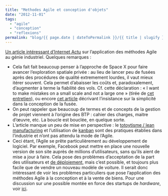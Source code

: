 ```yaml
---
title: "Methodes Agile et conception d'objets"
date: "2012-11-01"
tags:
  - "agile"
  - "conception"
  - "reflexions"
permalink: "blog/{{ page.date | dateToPermalink }}/{{ title | slugify }}/"
---
```


[Un article intéressant d’Internet Actu](http://www.internetactu.net/2012/10/31/methodes-agiles-la-conception-logicielle-appliquee-au-monde-physique/) sur l’application des méthodes Agile au génie industriel. Quelques remarques :

- Cela fait fait beaucoup penser à l’approche de Space X pour faire avancer l’exploration spatiale privée : au lieu de lancer peu de fusées après des procédures de qualité extremement lourdes, il vaut mieux itérer souvent. Cela permet d’abaisser les coûts et, paradoxalement, d’augmenter à terme la fiabilité des vols. Cf. cette déclaration : « I want to make mistakes on a small scale and not a large one » (tirée de [cet entretien](http://www.wired.com/science/space/news/2008/08/musk_qa)), ou encore [cet article](http://www.airspacemag.com/space-exploration/Visionary-Launchers-Employees.html) décrivant l’insistance sur la simplicité dans la conception de la fusée.
- On peut rappeler que beaucoup de termes et de concepts de la gestion de projet viennent à l’origine des BTP : cahier des charges, maitre d’œuvre, etc. La boucle est bouclée, en quelque sorte.
- L’article manque un peu de mise en perspective : le [totoytisme / lean manufacturing](http://en.wikipedia.org/wiki/Lean_manufacturing) et l’utilisation de [kanban](http://fr.wikipedia.org/wiki/Kanban) sont des pratiques établies dans l’industrie et n’ont pas attendu la mode de l’Agile.
- Ceci étant, l’Agile se prête particulièrement au développement de logiciel. Par exemple, Facebook peut mettre en place une nouvelle version de son site auprès de millions d’utilisateurs, sans qu’ils aient de mise a jour à faire. Cela pose des problèmes d’acceptation de la part des utilisateurs et [de déploiement](http://arstechnica.com/business/2012/04/exclusive-a-behind-the-scenes-look-at-facebook-release-engineering/), mais c’est possible, et toujours plus facile que de vendre un nouveau modèle de voiture. Il serait donc intéressant de voir les problèmes particuliers que pose l’application des méthodes Agile à la conception et à la vente de biens. Pour une discussion sur une possible montée en force des startups de _hardware_, voir [ici](http://news.ycombinator.com/item?id=4688863).
